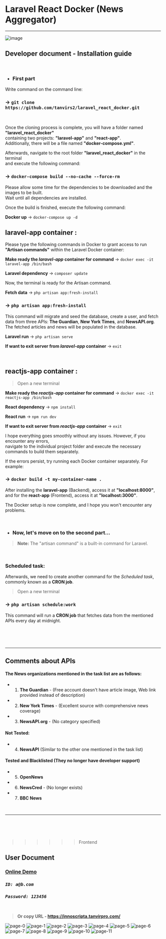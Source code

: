 Laravel React Docker  (News Aggregator)
=======================================
***

![image](https://github.com/tanvirs2/laravel_react_docker/assets/11763906/4d89fafb-0ad5-4638-9ddc-141a47a1f7da)

## Developer document - Installation guide

<br/>

+ ### First part

Write command on the command line:

### &rarr; `git clone https://github.com/tanvirs2/laravel_react_docker.git`

<br/>


Once the cloning process is complete, you will have a folder named **"laravel_react_docker"**  
containing two projects: **"laravel-app"** and **"react-app"**.  
Additionally, there will be a file named **"docker-compose.yml"**.

Afterwards, navigate to the root folder **"laravel_react_docker"** in the terminal  
and execute the following command:

### &rarr; `docker-compose build --no-cache --force-rm`

Please allow some time for the dependencies to be downloaded and the images to be built.  
Wait until all dependencies are installed.

Once the build is finished, execute the following command:

**Docker up** &rarr; `docker-compose up -d`

## laravel-app container :

Please type the following commands in Docker to grant access to run **"Artisan commands"** within the Laravel Docker container:

**Make ready the *laravel-app* container for command** &rarr; `docker exec -it laravel-app /bin/bash`

**Laravel dependency** &rarr; `composer update`

Now, the terminal is ready for the Artisan command.

**Fetch data** &rarr; `php artisan app:fresh-install`

### &rarr; `php artisan app:fresh-install`

This command will migrate and seed the database, create a user, and fetch data from three APIs: **The Guardian**, **New York Times**, and **NewsAPI.org**. The fetched articles and news will be populated in the database.


**Laravel run** &rarr; `php artisan serve`


**If want to exit server from *laravel-app* container** &rarr; `exit`

<br/>  

## reactjs-app  container :

> Open a new terminal

**Make ready the *reactjs-app* container for command** &rarr; `docker exec -it reactjs-app /bin/bash`

**React dependency** &rarr; `npm install`

**React run** &rarr; `npm run dev`

**If want to exit server from *reactjs-app* container** &rarr; `exit`


I hope everything goes smoothly without any issues. However, if you encounter any errors,  
navigate to the individual project folder and execute the necessary commands to build them separately.

If the errors persist, try running each Docker container separately. For example:

### &rarr; `docker build -t my-container-name .`

After installing the **laravel-app** (Backend), access it at **"localhost:8000"**,   
and for the **react-app** (Frontend), access it at **"localhost:3000"**.

The Docker setup is now complete, and I hope you won't encounter any problems.

<br/>  


+ ### Now, let's move on to the second part...

>**Note:** The "artisan command" is a built-in command for Laravel.  


<br/>  

### Scheduled task:

Afterwards, we need to create another command for the *Scheduled task*, commonly known as a **CRON job**.
> Open a new terminal
### &rarr; `php artisan schedule:work`

This command will run a **CRON job** that fetches data from the mentioned APIs every day at midnight.



<br/><br/><br/>
***
## Comments about APIs

#### The News organizations mentioned in the task list are as follows:

* 1. **The Guardian** - (Free account doesn't have article image, Web link provided instead of description) <br/>
* 2. **New York Times** - (Excellent source with comprehensive news coverage) <br/>
* 3. **NewsAPI.org** - (No category specified) <br/>

#### Not Tested: <br/>
* 4. **NewsAPI** (Similar to the other one mentioned in the task list) <br/>

#### Tested and Blacklisted (They no longer have developer support) <br/>
* 5. **OpenNews** <br/>
* 6. **NewsCred** - (No longer exists) <br/>
* 7. **BBC News** 

<br/>

***

<br/><br/><br/>

>>>>>>Frontend

## User Document



### [Online Demo](https://innoscripta.tanvirpro.com/)

### *`ID: a@b.com`*
### *`Password: 123456`*

<br/>

>**Or copy URL - https://innoscripta.tanvirpro.com/**



![page-0](https://github.com/tanvirs2/laravel_react_docker/assets/11763906/32a6b3a6-6c9c-4480-b855-5dbb4cf8c2c6)
![page-1](https://github.com/tanvirs2/laravel_react_docker/assets/11763906/7e3664b3-f8a6-4cc6-a598-4db19e1ea25d)
![page-2](https://github.com/tanvirs2/laravel_react_docker/assets/11763906/892ba386-9dfe-4997-afb6-fac7598643fe)
![page-3](https://github.com/tanvirs2/laravel_react_docker/assets/11763906/7157fda9-4ad4-4dc4-9fd5-543adca467ab)
![page-4](https://github.com/tanvirs2/laravel_react_docker/assets/11763906/c52dbcae-7c1a-4683-894b-74aab08a2ead)
![page-5](https://github.com/tanvirs2/laravel_react_docker/assets/11763906/d6c6c1c8-ad43-4301-a476-786cf069a1c7)
![page-6](https://github.com/tanvirs2/laravel_react_docker/assets/11763906/5f79ae8c-73f1-4e40-8fac-b9aa9de1bc95)
![page-7](https://github.com/tanvirs2/laravel_react_docker/assets/11763906/a5f8ad03-879e-471e-a110-01e5757218c5)
![page-8](https://github.com/tanvirs2/laravel_react_docker/assets/11763906/c9941f11-ac3e-4d7d-ae89-051d3967b398)
![page-9](https://github.com/tanvirs2/laravel_react_docker/assets/11763906/7c1d476a-575f-44ce-a837-9bb29533ff04)
![page-10](https://github.com/tanvirs2/laravel_react_docker/assets/11763906/ca44e2e7-50e8-4822-b78b-ad570bac43cc)
![page-11](https://github.com/tanvirs2/laravel_react_docker/assets/11763906/e87b0c68-36a0-47b6-905d-397d6205342d)

